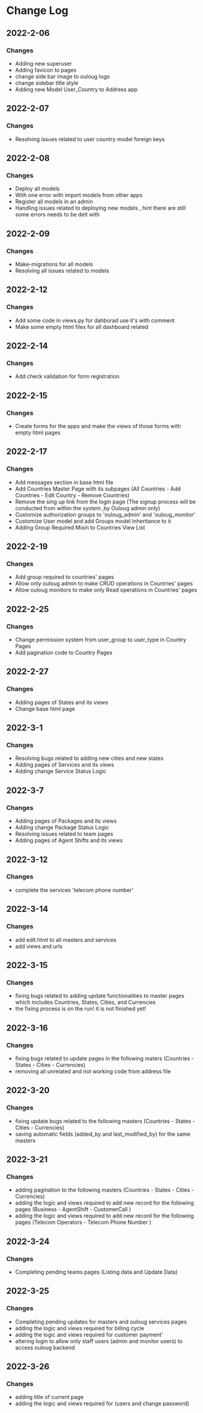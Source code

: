 # Change Log

## 2022-2-06
### Changes

- Adding new superuser 
- Adding favicon to pages
- change side bar image to ouloug logo
- change sidebar title style
- Adding new Model User_Country to Address app

## 2022-2-07
### Changes

- Resolving issues related to user country model foreign keys

## 2022-2-08
### Changes

- Deploy all models 
- With one error with import models from other apps
- Register all models in an admin
- Handling issues related to deploying new models , hint there are still some errors needs to be delt with

## 2022-2-09
### Changes

- Make-migrations for all models
- Resolving all issues related to models



## 2022-2-12
### Changes

- Add some code in views.py for dahborad use it's with comment
- Make some empty html files for all dashboard related 

## 2022-2-14
### Changes

- Add check validation for form registration 


## 2022-2-15
### Changes

- Create forms for the apps and make the views of those forms with empty html pages

## 2022-2-17
### Changes

- Add messages section in base html file
- Add Countries Master Page with its subpages (All Countries - Add Countries - Edit Country - Remove Countries)
- Remove the sing up link from the login page (The signup process will be conducted from within the system ,by Ouloug admin only)
- Customize authorization groups to 'ouloug_admin' and 'ouloug_monitor'
- Customize User model and add Groups model inheritance to it
- Adding Group Required Mixin to Countries View List 


## 2022-2-19
### Changes

- Add group required to countries' pages
- Allow only ouloug admin to make CRUD operations in Countries' pages
- Allow ouloug monitors to make only Read operations in Countries' pages

## 2022-2-25
### Changes

- Change permission system from user_group to user_type in Country Pages
- Add pagination code to Country Pages

## 2022-2-27
### Changes

- Adding pages of States and its views
- Change base html page

## 2022-3-1
### Changes

- Resolving bugs related to adding new cities and new states
- Adding pages of Services and its views
- Adding change Service Status Logic

## 2022-3-7
### Changes

- Adding pages of Packages and its views
- Adding change Package Status Logic
- Resolving issues related to team pages
- Adding pages of Agent Shifts and its views


## 2022-3-12
### Changes

- complete the services 'telecom phone number'


## 2022-3-14
### Changes

- add edit.html to all masters and services 
- add views and urls 


## 2022-3-15
### Changes

- fixing bugs related to adding update functionalities to master pages which includes Countries, States, Cities, and Currencies
- the fixing process is on the run! it is not finished yet!


## 2022-3-16
### Changes

- fixing bugs related to update pages in the following maters (Countries - States - Cities - Currencies)
- removing all unrelated and not working code from address file 

## 2022-3-20
### Changes

- fixing update bugs related to the following masters (Countries - States - Cities - Currencies)
- saving automatic fields (added_by and last_modified_by) for the same masters

## 2022-3-21
### Changes

- adding pagination to the following masters  (Countries - States - Cities - Currencies)
- adding the logic and views required to add new record for the following pages (Business - AgentShift - CustomerCall )
- adding the logic and views required to add new record for the following pages (Telecom Operators - Telecom Phone Number )

## 2022-3-24
### Changes
- Completing pending teams pages (Listing data and Update Data) 

## 2022-3-25
### Changes
- Completing pending updates for masters and ouloug services pages
- adding the logic and views required for billing cycle 
- adding the logic and views required for customer payment'
- altering login to allow only staff users (admin and monitor users) to access ouloug backend

## 2022-3-26
### Changes
- adding title of current page 
- adding the logic and views required for (users and change password) 
